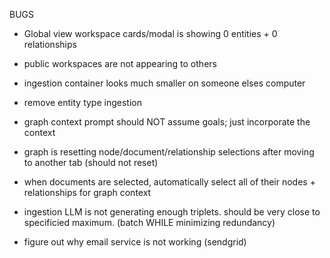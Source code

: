 BUGS

- Global view workspace cards/modal is showing 0 entities + 0 relationships

- public workspaces are not appearing to others

- ingestion container looks much smaller on someone elses computer

- remove entity type ingestion

- graph context prompt should NOT assume goals; just incorporate the context

- graph is resetting node/document/relationship selections after moving to another tab (should not reset)

- when documents are selected, automatically select all of their nodes + relationships for graph context

- ingestion LLM is not generating enough triplets. should be very close to specificied maximum. (batch WHILE minimizing redundancy)

- figure out why email service is not working (sendgrid)

